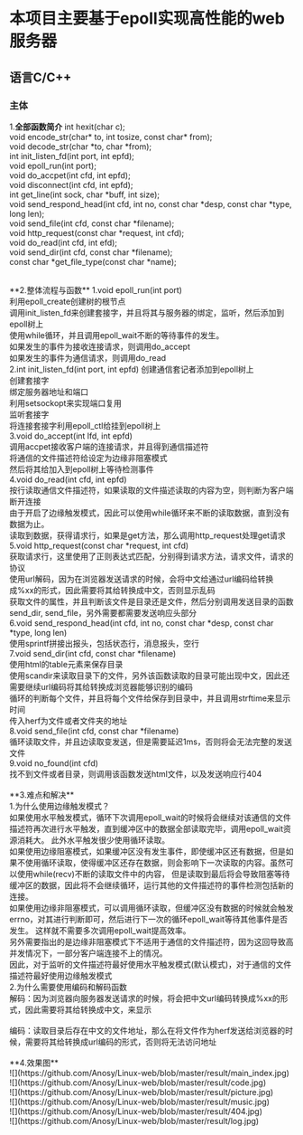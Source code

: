 # 本项目主要基于epoll实现高性能的web服务器
## 语言C/C++

### 主体
1.**全部函数简介**
int hexit(char c);<br>
void encode_str(char* to, int tosize, const char* from);<br>
void decode_str(char *to, char *from);<br>
int init_listen_fd(int port, int epfd);<br>
void epoll_run(int port);<br>
void do_accpet(int cfd, int epfd);<br>
void disconnect(int cfd, int epfd);<br>
int get_line(int sock, char *buff, int size);<br>
void send_respond_head(int cfd, int no, const char *desp, const char *type, long len);<br>
void send_file(int cfd, const char *filename);<br>
void http_request(const char *request, int cfd);<br>
void do_read(int cfd, int efd);<br>
void send_dir(int cfd, const char *filename);<br>
const char *get_file_type(const char *name);<br>

<br>
**2.整体流程与函数**
1.void epoll_run(int port)<br>
利用epoll_create创建树的根节点<br>
调用init_listen_fd来创建套接字，并且将其与服务器的绑定，监听，然后添加到epoll树上<br>
使用while循环，并且调用epoll_wait不断的等待事件的发生。<br>
如果发生的事件为接收连接请求，则调用do_accept<br>
如果发生的事件为通信请求，则调用do_read<br>
2.int init_listen_fd(int port, int epfd) 创建通信套记者添加到epoll树上<br>
创建套接字<br>
绑定服务器地址和端口<br>
利用setsockopt来实现端口复用<br>
监听套接字<br>
将连接套接字利用epoll_ctl给挂到epoll树上<br>
3.void do_accept(int lfd, int epfd)<br>
调用accpet接收客户端的连接请求，并且得到通信描述符<br>
将通信的文件描述符给设定为边缘非阻塞模式<br>
然后将其给加入到epoll树上等待检测事件<br>
4.void do_read(int cfd, int epfd)<br>
按行读取通信文件描述符，如果读取的文件描述读取的内容为空，则判断为客户端断开连接<br>
由于开启了边缘触发模式，因此可以使用while循环来不断的读取数据，直到没有数据为止。<br>
读取到数据，获得请求行，如果是get方法，那么调用http_request处理get请求<br>
5.void http_request(const char *request, int cfd)<br>
获取请求行，这里使用了正则表达式匹配，分别得到请求方法，请求文件，请求的协议<br>
使用url解码，因为在浏览器发送请求的时候，会将中文给通过url编码给转换成%xx的形式，因此需要将其给转换成中文，否则显示乱码<br>
获取文件的属性，并且判断该文件是目录还是文件，然后分别调用发送目录的函数send_dir, send_file，另外需要都需要发送响应头部分<br>
6.void send_respond_head(int cfd, int no, const char *desp, const char *type, long len)<br>
使用sprintf拼接出报头，包括状态行，消息报头，空行<br>
7.void send_dir(int cfd, const char *filename)<br>
使用html的table元素来保存目录<br>
使用scandir来读取目录下的文件，另外该函数读取的目录可能出现中文，因此还需要继续url编码将其给转换成浏览器能够识别的编码<br>
循环的判断每个文件，并且将每个文件给保存到目录中，并且调用strftime来显示时间<br>
传入herf为文件或者文件夹的地址<br>
8.void send_file(int cfd, const char *filename)<br>
循环读取文件，并且边读取变发送，但是需要延迟1ms，否则将会无法完整的发送文件<br>
9.void no_found(int cfd)<br>
找不到文件或者目录，则调用该函数发送html文件，以及发送响应行404<br>

<br>
**3.难点和解决**<br>
1.为什么使用边缘触发模式？<br>
如果使用水平触发模式，循环下次调用epoll_wait的时候将会继续对该通信的文件描述符再次进行水平触发，直到缓冲区中的数据全部读取完毕，调用epoll_wait资源消耗大。
此外水平触发很少使用循环读取。<br>
如果使用边缘阻塞模式，如果缓冲区没有发生事件，即使缓冲区还有数据，但是如果不使用循环读取，使得缓冲区还存在数据，则会影响下一次读取的内容。虽然可以使用while(recv)不断的读取文件中的内容，
但是读取到最后将会导致阻塞等待缓冲区的数据，因此将不会继续循环，运行其他的文件描述符的事件检测包括新的连接。<br>
如果使用边缘非阻塞模式，可以调用循环读取，但缓冲区没有数据的时候就会触发errno，对其进行判断即可，然后进行下一次的循环epoll_wait等待其他事件是否发生。
这样就不需要多次调用epoll_wait提高效率。<br>
另外需要指出的是边缘非阻塞模式下不适用于通信的文件描述符，因为这回导致高并发情况下，一部分客户端连接不上的情况。<br>
因此，对于监听的文件描述符最好使用水平触发模式(默认模式)，对于通信的文件描述符最好使用边缘触发模式<br>
2.为什么需要使用编码和解码函数<br>
解码：因为浏览器向服务器发送请求的时候，将会把中文url编码转换成%xx的形式，因此需要将其给转换成中文，来显示<br><br>
编码：读取目录后存在中文的文件地址，那么在将文件作为herf发送给浏览器的时候，需要将其给转换成url编码的形式，否则将无法访问地址<br>

<br>
**4.效果图**<br>
![](https://github.com/Anosy/Linux-web/blob/master/result/main_index.jpg)<br>
![](https://github.com/Anosy/Linux-web/blob/master/result/code.jpg)<br>
![](https://github.com/Anosy/Linux-web/blob/master/result/picture.jpg)<br>
![](https://github.com/Anosy/Linux-web/blob/master/result/music.jpg)<br>
![](https://github.com/Anosy/Linux-web/blob/master/result/404.jpg)<br>
![](https://github.com/Anosy/Linux-web/blob/master/result/log.jpg)<br>
